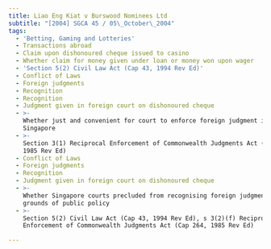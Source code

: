 ```yaml
---
title: Liao Eng Kiat v Burswood Nominees Ltd
subtitle: "[2004] SGCA 45 / 05\_October\_2004"
tags:
  - 'Betting, Gaming and Lotteries'
  - Transactions abroad
  - Claim upon dishonoured cheque issued to casino
  - Whether claim for money given under loan or money won upon wager
  - 'Section 5(2) Civil Law Act (Cap 43, 1994 Rev Ed)'
  - Conflict of Laws
  - Foreign judgments
  - Recognition
  - Recognition
  - Judgment given in foreign court on dishonoured cheque
  - >-
    Whether just and convenient for court to enforce foreign judgment in
    Singapore
  - >-
    Section 3(1) Reciprocal Enforcement of Commonwealth Judgments Act (Cap 264,
    1985 Rev Ed)
  - Conflict of Laws
  - Foreign judgments
  - Recognition
  - Judgment given in foreign court on dishonoured cheque
  - >-
    Whether Singapore courts precluded from recognising foreign judgment on
    grounds of public policy
  - >-
    Section 5(2) Civil Law Act (Cap 43, 1994 Rev Ed), s 3(2)(f) Reciprocal
    Enforcement of Commonwealth Judgments Act (Cap 264, 1985 Rev Ed)

---
```


